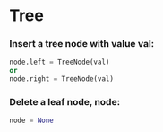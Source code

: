 # Tree

### Insert a tree node with value val:
```python
node.left = TreeNode(val)
or 
node.right = TreeNode(val)
```

### Delete a leaf node, node:
```python
node = None
```
